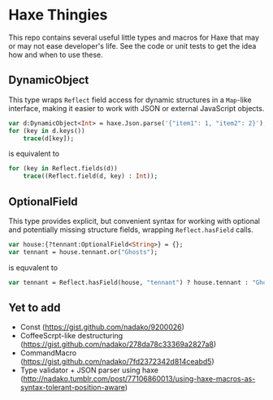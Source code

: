 # Haxe Thingies

This repo contains several useful little types and macros for Haxe that may or may not ease developer's life. See the code or unit tests to get the idea how and when to use these.

## DynamicObject

This type wraps `Reflect` field access for dynamic structures in a `Map`-like interface, making it easier to work with JSON or external JavaScript objects.

```haxe
var d:DynamicObject<Int> = haxe.Json.parse('{"item1": 1, "item2": 2}');
for (key in d.keys())
    trace(d[key]);
```

is equivalent to

```haxe
for (key in Reflect.fields(d))
    trace((Reflect.field(d, key) : Int));
```


## OptionalField

This type provides explicit, but convenient syntax for working with optional and potentially missing structure fields, wrapping `Reflect.hasField` calls.

```haxe
var house:{?tennant:OptionalField<String>} = {};
var tennant = house.tennant.or("Ghosts");
```

is equvalent to

```haxe
var tennant = Reflect.hasField(house, "tennant") ? house.tennant : "Ghosts";
```

## Yet to add
 * Const (https://gist.github.com/nadako/9200026)
 * CoffeeScrpt-like destructuring (https://gist.github.com/nadako/278da78c33369a2827a8)
 * CommandMacro (https://gist.github.com/nadako/7fd2372342d814ceabd5)
 * Type validator + JSON parser using haxe (http://nadako.tumblr.com/post/77106860013/using-haxe-macros-as-syntax-tolerant-position-aware)
